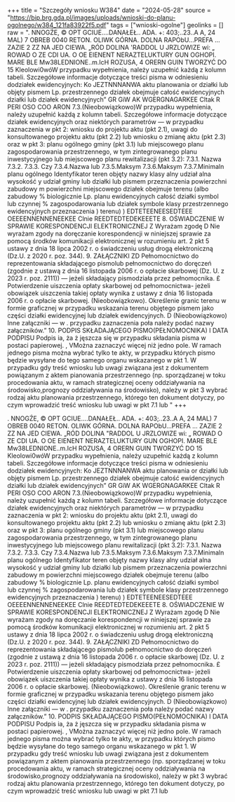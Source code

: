 +++
title = "Szczegóły wniosku W384"
date = "2024-05-28"
source = "https://bip.brg.gda.pl/images/uploads/wnioski-do-planu-ogolnego/w384_121fa83922f5.pdf"
tags = ["wnioski-ogolne"]
geolinks = []
raw = ". NNOGŹE, © OPT GCIUE....DANAŁEŁ.. ADA. +: 403;..23..A A, 24 MAL) 7 OBREB 0040 RETON. OLIWK GÓRNA. DOLNA RAPObU...PREFA ... ZAZIE 2 ZZ  NA JED CIEWA. „RÓD DOLINA 'RADDOL U JRZLOWIZE wi: „ ROWAD O ZE CDI UA. O OE EIENENT NERAZTELUKTURY GUN OGHOPI. MARE BLE Mw38LEDNIONE..m.IcH ROZUSA, 4 ORERN GUIN TWORZYĆ DO 15 Kleolowi0wóW przypadku wypełnienia, należy uzupełnić każdą z kolumn tabeli. Szczegółowe informacje dotyczące treści pisma w odniesieniu dodziałek ewidencyjnych: Ko JEZTNNNANWA aktu planowania or działki lub objęty pismem Lp.  przestrzennego działek obejmuje całość ewidencyjnych działki lub działek ewidencyjnych” GR GiW AK  WGERGNAGARKEE Cltak R PERI OSO COO ARON 7.3.(Nieobowiązkowo)W przypadku wypełnienia, należy uzupełnić każdą z kolumn tabeli. Szczegółowe informacje dotyczące działek ewidencyjnych oraz niektórych parametrów — w przypadku zaznaczenia w pkt 2: wniosku do projektu aktu (pkt 2.1), uwagi do konsultowanego projektu aktu (pkt 2.2) lub wniosku o zmianę aktu (pkt 2.3) oraz w pkt 3: planu ogólnego gminy (pkt 3.1) lub miejscowego planu zagospodarowania przestrzennego, w tym zintegrowanego planu inwestycyjnego lub miejscowego planu rewitalizacji (pkt 3.2): 7.3.1. Nazwa 7.3.2. 7.3.3. Czy 7.3.4.Nazwa lub  7.3.5.Maksym  7.3.6.Maksym  7.3.7.Minimaln planu ogólnego Identyfikator teren objęty nazwy klasy alny udział alna wysokość y udział gminy lub działki lub pismem przeznaczenia powierzchni zabudowy m powierzchni miejscowego działek obejmuje terenu (albo zabudowy % biologicznie Lp. planu ewidencyjnych całość działki symbol lub czynnej % zagospodarowania lub działek symbole klasy przestrzennego ewidencyjnych przeznaczenia ) terenu) ) EDTETEENEESEDTEEE OEEEENNENNENEEKEE Clnie REEDTEDTEDEKEEETE 8. OŚWIADCZENIE W SPRAWIE KORESPONDENCJI ELEKTRONICZNEJ Z Wyrażam zgodę D Nie wyrażam zgody na doręczanie korespondencji w niniejszej sprawie za pomocą środków komunikacji elektronicznej w rozumieniu art. 2 pkt 5 ustawy z dnia 18 lipca 2002 r. o świadczeniu usług drogą elektroniczną (Dz.U. z 2020 r. poz. 344). 9. ZAŁĄCZNIKI ZD Pełnomocnictwo do reprezentowania składającego pismolub pełnomocnictwo do doręczeń (zgodnie z ustawą z dnia 16 listopada 2006 r. o opłacie skarbowej (Dz. U. z 2023 r. poz. 2111)) — jeżeli składający pismodziała przez pełnomocnika. £ Potwierdzenie uiszczenia opłaty skarbowej od pełnomocnictwa- jeżeli obowiązek uiszczenia takiej opłaty wynika z ustawy z dnia 16 listopada 2006 r. o opłacie skarbowej.   (Nieobowiązkowo). Określenie granic terenu w formie graficznej w przypadku wskazania terenu objętego pismem jako części działki ewidencyjnej lub działek ewidencyjnych. D (Nieobowiązkowo) Inne załączniki — w . przypadku zaznaczenia poła należy podać nazwy załączników.” 10. PODPIS SKŁADAJĄCEGO PISMO(PEŁNOMOCNIKA) I DATA PODPISU Podpis ia, ża ż jęszcza się w przypadku składania pisma w postaci papierowej. , VMożna zaznaczyć więcej niż jedno pole. W ramach jednego pisma można wybrać tylko te akty, w przypadku których pismo będzie wysyłane do tego samego organu wskazanego w pkt 1. W przypadku gdy treść wniosku lub uwagi związana jest z dokumentem powiązanym z aktem pianowania przestrzennego (np. sporządzanej w toku procedowania aktu, w ramach strategicznej oceny oddziaływania na środowisko,prognozy oddziaływania na środowisko), należy w pkt 3 wybrać rodzaj aktu planowania przestrzennego, którego ten dokument dotyczy, po czym wprowadzić treść wniosku lub uwagi w pkt 7.1 lub "
+++

. NNOGŹE, © OPT GCIUE....DANAŁEŁ.. ADA. +: 403;..23..A A, 24 MAL) 7
OBREB 0040 RETON. OLIWK GÓRNA. DOLNA RAPObU...PREFA ...
ZAZIE 2 ZZ  NA
JED CIEWA. „RÓD DOLINA "RADDOL U JRZLOWIZE wi: „ ROWAD
O ZE CDI UA. O OE EIENENT NERAZTELUKTURY GUN
OGHOPI. MARE BLE Mw38LEDNIONE..m.IcH ROZUSA, 4 ORERN GUIN TWORZYĆ DO
15 Kleolowi0wóW przypadku wypełnienia, należy uzupełnić każdą z kolumn tabeli.
Szczegółowe informacje dotyczące treści pisma w odniesieniu dodziałek ewidencyjnych:
Ko JEZTNNNANWA
aktu planowania or działki lub objęty pismem
Lp.  przestrzennego działek obejmuje całość
ewidencyjnych działki lub działek
ewidencyjnych”
GR GiW AK  WGERGNAGARKEE Cltak R PERI OSO COO ARON
7.3.(Nieobowiązkowo)W przypadku wypełnienia, należy uzupełnić każdą z kolumn tabeli.
Szczegółowe informacje dotyczące działek ewidencyjnych oraz niektórych parametrów — w przypadku
zaznaczenia w pkt 2: wniosku do projektu aktu (pkt 2.1), uwagi do konsultowanego projektu aktu (pkt 2.2)
lub wniosku o zmianę aktu (pkt 2.3) oraz w pkt 3: planu ogólnego gminy (pkt 3.1) lub miejscowego planu
zagospodarowania przestrzennego, w tym zintegrowanego planu inwestycyjnego lub miejscowego planu
rewitalizacji (pkt 3.2):
7.3.1. Nazwa 7.3.2. 7.3.3. Czy 7.3.4.Nazwa lub  7.3.5.Maksym  7.3.6.Maksym  7.3.7.Minimaln
planu ogólnego Identyfikator teren objęty nazwy klasy alny udział alna wysokość y udział
gminy lub działki lub pismem przeznaczenia powierzchni zabudowy m powierzchni
miejscowego działek obejmuje terenu (albo zabudowy % biologicznie
Lp. planu ewidencyjnych całość działki symbol lub czynnej %
zagospodarowania lub działek symbole klasy
przestrzennego ewidencyjnych przeznaczenia
) terenu) )
EDTETEENEESEDTEEE OEEEENNENNENEEKEE Clnie REEDTEDTEDEKEEETE
8. OŚWIADCZENIE W SPRAWIE KORESPONDENCJI ELEKTRONICZNEJ
Z Wyrażam zgodę D Nie wyrażam zgody
na doręczanie korespondencji w niniejszej sprawie za pomocą środków komunikacji elektronicznej
w rozumieniu art. 2 pkt 5 ustawy z dnia 18 lipca 2002 r. o świadczeniu usług drogą elektroniczną (Dz.U.
z 2020 r. poz. 344).
9. ZAŁĄCZNIKI
ZD Pełnomocnictwo do reprezentowania składającego pismolub pełnomocnictwo do doręczeń (zgodnie z ustawą z dnia 16
listopada 2006 r. o opłacie skarbowej (Dz. U. z 2023 r. poz. 2111)) — jeżeli składający pismodziała przez pełnomocnika.
£ Potwierdzenie uiszczenia opłaty skarbowej od pełnomocnictwa- jeżeli obowiązek uiszczenia takiej opłaty wynika z ustawy z dnia
16 listopada 2006 r. o opłacie skarbowej.
  (Nieobowiązkowo). Określenie granic terenu w formie graficznej w przypadku wskazania terenu objętego pismem jako części
działki ewidencyjnej lub działek ewidencyjnych.
D (Nieobowiązkowo) Inne załączniki — w . przypadku zaznaczenia poła należy podać nazwy załączników.”
10. PODPIS SKŁADAJĄCEGO PISMO(PEŁNOMOCNIKA) I DATA PODPISU
Podpis ia, ża ż jęszcza się w przypadku składania pisma w postaci papierowej.
,
VMożna zaznaczyć więcej niż jedno pole. W ramach jednego pisma można wybrać tylko te akty, w przypadku których pismo będzie
wysyłane do tego samego organu wskazanego w pkt 1. W przypadku gdy treść wniosku lub uwagi związana jest z dokumentem
powiązanym z aktem pianowania przestrzennego (np. sporządzanej w toku procedowania aktu, w ramach strategicznej oceny
oddziaływania na środowisko,prognozy oddziaływania na środowisko), należy w pkt 3 wybrać rodzaj aktu planowania przestrzennego,
którego ten dokument dotyczy, po czym wprowadzić treść wniosku lub uwagi w pkt 7.1 lub 


